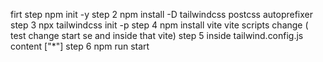 firt step 
npm init -y
step 2 
npm install -D tailwindcss postcss autoprefixer
step 3 
npx tailwindcss init -p 
step 4 
npm install vite 
vite scripts change ( test change start se and inside that vite)
step 5 
inside tailwind.config.js  content ["*"]
step 6 
npm run start 


